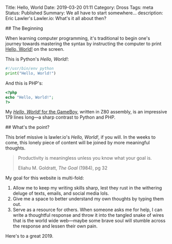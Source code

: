 Title: Hello, World
Date: 2019-03-20 01:11
Category: Dross
Tags: meta
Status: Published
Summary: We all have to start somewhere&hellip;
description: Eric Lawler's Lawler.io: What's it all about then?

<section markdown="1">
## The Beginning

When learning computer programming, it's traditional to begin one's journey towards mastering the syntax by instructing the computer to print [Hello, World!](https://en.wikipedia.org/wiki/%22Hello,_World!%22_program#History) on the screen.

This is Python's *Hello, World!*:

```python
#!/usr/bin/env python
print("Hello, World!")
``` 

And this is PHP's:

```php
<?php
echo "Hello, World!";
?>
```

My [*Hello, World!* for the GameBoy](https://github.com/Eiriksmal/gameboy), written in Z80 assembly, is an impressive 179 lines long&mdash;a sharp contrast to Python and PHP.
</section>
<section markdown="1">
## What's the point?

This brief missive is lawler.io's *Hello, World!*, if you will. In the weeks to come, this lonely piece of content will be joined by more meaningful thoughts.

<blockquote><p>Productivity is meaningless unless you know what your goal is.</p>
<footer>Eliahu M. Goldratt, <cite>The Goal</cite> (1984), pg 32</footer>
</blockquote>

My goal for this website is multi-fold:

1. Allow me to keep my writing skills sharp, lest they rust in the withering deluge of texts, emails, and social media lols.
2. Give me a space to better understand my own thoughts by typing them out.
3. Serve as a resource for others. When someone asks me for help, I can write a thoughtful response and throw it into the tangled snake of wires that is the world wide web&mdash;maybe some brave soul will stumble across the response and lessen their own pain.

Here's to a great 2019.
</section>
